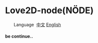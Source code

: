 # Love2D-node(NÖDE)

&emsp;&emsp;Language&nbsp; [中文](https://github.com/rifox/love2d-node/blob/master/README.md/) [English](https://github.com/rifox/love2d-node/blob/master/README-en.md/)<br/>

#### be continue..